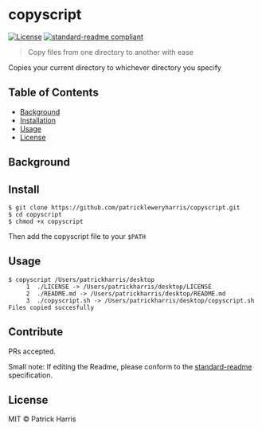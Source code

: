 # copyscript

[![License](https://img.shields.io/badge/license-MIT-blue.svg?style=flat-square)](https://github.com/patrickleweryharris/copyscript/blob/master/LICENSE) [![standard-readme compliant](https://img.shields.io/badge/standard--readme-OK-green.svg?style=flat-square)](https://github.com/RichardLitt/standard-readme)


> Copy files from one directory to another with ease

Copies your current directory to whichever directory you specify

## Table of Contents

- [Background](#background)
- [Installation](#installation)
- [Usage](#usage)
- [License](#license)

## Background

## Install

```
$ git clone https://github.com/patrickleweryharris/copyscript.git
$ cd copyscript
$ chmod +x copyscript
```
Then add the copyscript file to your `$PATH`

## Usage

```
$ copyscript /Users/patrickharris/desktop
     1	./LICENSE -> /Users/patrickharris/desktop/LICENSE
     2	./README.md -> /Users/patrickharris/desktop/README.md
     3	./copyscript.sh -> /Users/patrickharris/desktop/copyscript.sh
Files copied succesfully
```

## Contribute

PRs accepted.

Small note: If editing the Readme, please conform to the [standard-readme](https://github.com/RichardLitt/standard-readme) specification.

## License

MIT © Patrick Harris
